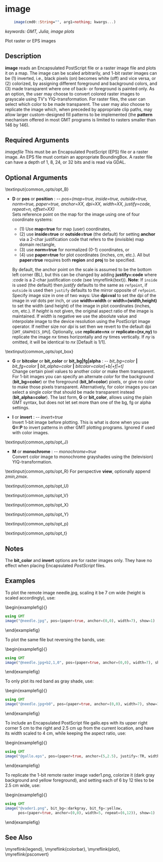 # image

```julia
    image(cmd0::String="", arg1=nothing; kwargs...)
```

*keywords: GMT, Julia, image plots*

Plot raster or EPS images


Description
-----------

**image** reads an Encapsulated PostScript file or a raster image file and plots it on a map.
The image can be scaled arbitrarily, and 1-bit raster images can be (1) inverted, i.e., black
pixels (on) becomes white (off) and vice versa, or (2) colorized, by assigning different
foreground and background colors, and (3) made transparent where one of back- or foreground
is painted only. As an option, the user may choose to convert colored raster images to grayscale
using TV's YIQ-transformation. For raster files, the user can select which color to be made
transparent. The user may also choose to replicate the image which, when preceded by appropriate
clip paths, may allow larger custom-designed fill patterns to be implemented (the **pattern**
mechanism offered in most GMT programs is limited to rasters smaller than 146 by 146).

Required Arguments
------------------

*imagefile*
    This must be an Encapsulated PostScript (EPS) file or a raster
    image. An EPS file must contain an appropriate BoundingBox. A raster
    file can have a depth of 1, 8, 24, or 32 bits and is read via GDAL.

Optional Arguments
------------------

\textinput{common_opts/opt_B}

- **D** or **pos** or **position** : -- *pos=(map=true, inside=true, outside=true, norm=true, paper=true, anchor=XX, dpi=XX, width=XX, justify=code, repeat=n, offset=XX)*\
    Sets reference point on the map for the image using one of four coordinate systems:
    - (1) Use **map=true** for map (user) coordinates,
    - (2) use **inside=true** or **outside=true** (the default) for setting **anchor** via a 2-char 
      justification code that refers to the (invisible) map domain rectangle,
    - (3) use **norm=true** for normalized (0-1) coordinates, or
    - (4) use **paper=true** for plot coordinates (inches, cm, etc.). All but **paper=true**
      requires both **region** and **proj** to be specified.

    By default, the anchor point on the scale is assumed to be the bottom left corner (BL), but
    this can be changed by adding **justify=:code** where *:code* is a 2-char justification code
    (see \myreflink{text}). **Note**: If `inside` is used (the default) then *justify* defaults
    to the same as `refpoint`, if `outside` is used then `justify` defaults to the mirror opposite
    of `refpoint`. Specify image size in one of two ways: Use **dpi=val** to set the dpi of the
    image in *val* dots per inch, or use **width=width** or **width=(width,height)** to set the width
    (and height) of the image in plot coordinates (inches, cm, etc.). If *height* is not given,
    the original aspect ratio of the image is maintained. If *width* is negative we use the absolute
    value and interpolate image to the device resolution using the PostScript image operator. If
    neither size nor *dpi* is set then we revert to the default dpi [`GMT_GRAPHICS_DPU`]. Optionally,
    use **replicate=nx** or **replicate=(nx,ny)** to replicate the image *nx* times horizontally and
    *ny* times vertically. If *ny* is omitted, it will be identical to *nx* [Default is 1/1].

\textinput{common_opts/opt_box}

- **G** or **bitcolor** or **bit_color** or **bit_bg|fg|alpha** : -- *bit_bg=color* **|** *bit_fg=color* **|** *bit_alpha=color* **|** *bitcolor=color[+b|+f|+t]* \
    Change certain pixel values to another color or make them transparent. For 1-bit images you can
    specify an alternate *color* for the background (**bit_bg=color**) or the foreground (**bit_bf=color**)
    pixels, or give no color to make those pixels transparent. Alternatively, for color images you
    can select a single *color* that should be made transparent instead (**bit_alpha=color**).
    The last form, **G** or **bit_color**, allows using the plain GMT syntax, but does not let
    set more than one of the bg, fg or alpha settings.

- **I** or **invert** : -- *invert=true*\
   Invert 1-bit image before plotting. This is what is done when you use **G=:P** to invert patterns
   in other GMT plotting programs. Ignored if used with color images.

\textinput{common_opts/opt_J}

- **M** or **monochrome** : -- *monochrome=true*\
    Convert color image to monochrome grayshades using the (television) YIQ-transformation.

\textinput{common_opts/opt_R}
For perspective **view**, optionally append *zmin,zmax*.

\textinput{common_opts/opt_U}

\textinput{common_opts/opt_V}

\textinput{common_opts/opt_X}

\textinput{common_opts/opt_Y}

\textinput{common_opts/opt_p}

\textinput{common_opts/opt_t}

Notes
-----

The **bit_color** and **invert** options are for raster images only. They have
no effect when placing Encapsulated *PostScript* files.

Examples
--------

To plot the remote image needle.jpg, scaling it be 7 cm wide (height is scaled accordingly), use:

\begin{examplefig}{}
```julia
using GMT
image("@needle.jpg", pos=(paper=true, anchor=(0,0), width=7), show=1)
```
\end{examplefig}

To plot the same file but reversing the bands, use:

\begin{examplefig}{}
```julia
using GMT
image("@needle.jpg+b2,1,0", pos=(paper=true, anchor=(0,0), width=7), show=1)
```
\end{examplefig}

To only plot its red band as gray shade, use:

\begin{examplefig}{}
```julia
using GMT
image("@needle.jpg+b0", pos=(paper=true, anchor=(0,0), width=7), show=1)
```
\end{examplefig}

To include an Encapsulated PostScript file gallo.eps with its upper right corner 5 cm to the
right and 2.5 cm up from the current location, and have its width scaled to 4 cm, while
keeping the aspect ratio, use:

\begin{examplefig}{}
```julia
using GMT
image("@gallo.eps", pos=(paper=true, anchor=(5,2.5), justify=:TR, width=4), show=1)
```
\end{examplefig}

To replicate the 1-bit remote raster image vader1.png, colorize it (dark gray background and
yellow foreground), and setting each of 6 by 12 tiles to be 2.5 cm wide, use:

\begin{examplefig}{}
```julia
using GMT
image("@vader1.png", bit_bg=:darkgray, bit_fg=:yellow,
      pos=(paper=true, anchor=(0,0), width=5, repeat=(6,12)), show=1)
```
\end{examplefig}

See Also
--------

\myreflink{legend}, \myreflink{colorbar}, \myreflink{plot}, \myreflink{psconvert}
